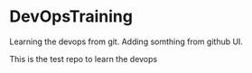# DevOpsTraining
Learning the devops from git.
Adding somthing from github UI.

This is the test repo to learn the devops 
